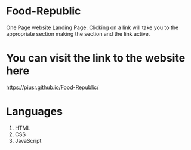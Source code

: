 # Food-Republic
One Page website Landing Page. Clicking on a link will take you to the appropriate section making the section and the link active. 

# You can visit the link to the website here

 https://piusr.github.io/Food-Republic/
 

# Languages
1. HTML
2. CSS
3. JavaScript
